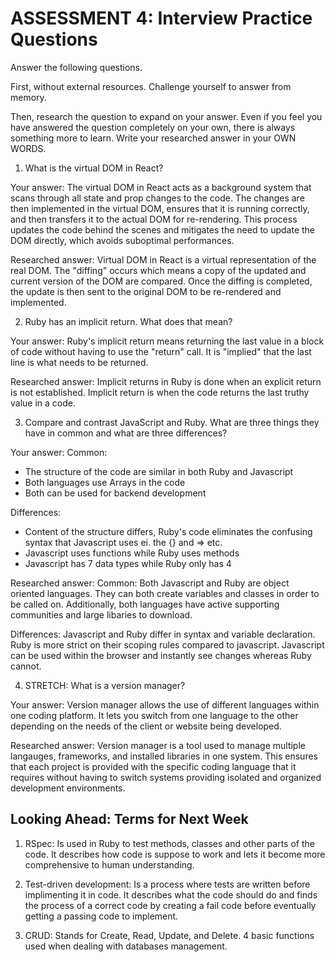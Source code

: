 # ASSESSMENT 4: Interview Practice Questions

Answer the following questions.

First, without external resources. Challenge yourself to answer from memory.

Then, research the question to expand on your answer. Even if you feel you have answered the question completely on your own, there is always something more to learn. Write your researched answer in your OWN WORDS.

1. What is the virtual DOM in React?

Your answer: The virtual DOM in React acts as a background system that scans through all state and prop changes to the code. The changes are then implemented in the virtual DOM, ensures that it is running correctly, and then transfers it to the actual DOM for re-rendering. This process updates the code behind the scenes and mitigates the need to update the DOM directly, which avoids suboptimal performances.

Researched answer: Virtual DOM in React is a virtual representation of the real DOM. The "diffing" occurs which means a copy of the updated and current version of the DOM are compared. Once the diffing is completed, the update is then sent to the original DOM to be re-rendered and implemented. 

2. Ruby has an implicit return. What does that mean?

Your answer: Ruby's implicit return means returning the last value in a block of code without having to use the "return" call. It is "implied" that the last line is what needs to be returned.

Researched answer: Implicit returns in Ruby is done when an explicit return is not established. Implicit return is when the code returns the last truthy value in a code. 

3. Compare and contrast JavaScript and Ruby. What are three things they have in common and what are three differences?

Your answer: 
Common:
- The structure of the code are similar in both Ruby and Javascript
- Both languages use Arrays in the code
- Both can be used for backend development

Differences:
- Content of the structure differs, Ruby's code eliminates the confusing syntax that Javascript uses ei. the {} and => etc.
- Javascript uses functions while Ruby uses methods
- Javascript has 7 data types while Ruby only has 4

Researched answer: 
Common: Both Javascript and Ruby are object oriented languages. They can both create variables and classes in order to be called on. Additionally, both languages have active supporting communities and large libaries to download.

Differences: Javascript and Ruby differ in syntax and variable declaration. Ruby is more strict on their scoping rules compared to javascript. Javascript can be used within the browser and instantly see changes whereas Ruby cannot.

4. STRETCH: What is a version manager?

Your answer: Version manager allows the use of different languages within one coding platform. It lets you switch from one language to the other depending on the needs of the client or website being developed.

Researched answer: Version manager is a tool used to manage multiple langauges, frameworks, and installed libraries in one system. This ensures that each project is provided with the specific coding language that it requires without having to switch systems providing isolated and organized development environments.  

## Looking Ahead: Terms for Next Week

1. RSpec: Is used in Ruby to test methods, classes and other parts of the code. It describes how code is suppose to work and lets it become more comprehensive to human understanding. 

2. Test-driven development: Is a process where tests are written before implimenting it in code. It describes what the code should do and finds the process of a correct code by creating a fail code before eventually getting a passing code to implement. 

3. CRUD: Stands for Create, Read, Update, and Delete. 4 basic functions used when dealing with databases management. 
